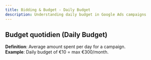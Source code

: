 ```yaml
---
title: Bidding & Budget - Daily Budget
description: Understanding daily budget in Google Ads campaigns
---
```


## Budget quotidien (Daily Budget)
**Definition**: Average amount spent per day for a campaign.  
**Example**: Daily budget of €10 = max €300/month.